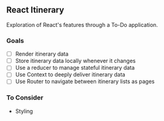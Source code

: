 ## React Itinerary

Exploration of React's features through a To-Do application.

### Goals
* [ ] Render itinerary data
* [ ] Store itinerary data locally whenever it changes
* [ ] Use a reducer to manage stateful itinerary data
* [ ] Use Context to deeply deliver itinerary data
* [ ] Use Router to navigate between itinerary lists as pages

### To Consider
- Styling